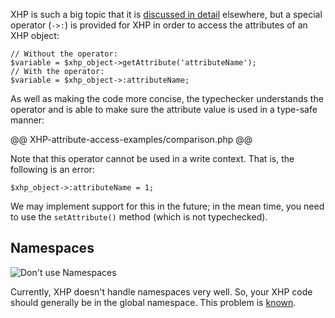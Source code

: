 XHP is such a big topic that it is [discussed in detail](/hack/XHP/introduction.md) elsewhere, but a special operator (`->:`) is provided for XHP in order to access the attributes of an XHP object:


```
// Without the operator:
$variable = $xhp_object->getAttribute('attributeName');
// With the operator:
$variable = $xhp_object->:attributeName;
```

As well as making the code more concise, the typechecker understands the operator and is able to make sure the attribute value is used in a type-safe manner:

@@ XHP-attribute-access-examples/comparison.php @@

Note that this operator cannot be used in a write context. That is, the following is an error:

```
$xhp_object->:attributeName = 1;
```

We may implement support for this in the future; in the mean time, you need to use the `setAttribute()` method (which is not typechecked).

## Namespaces

![Don't use Namespaces](/images/xhp-namespaces-play-nice.jpg)

Currently, XHP doesn't handle namespaces very well. So, your XHP code should generally be in the global namespace. This problem is [known](https://github.com/facebook/xhp-lib/issues/64).
